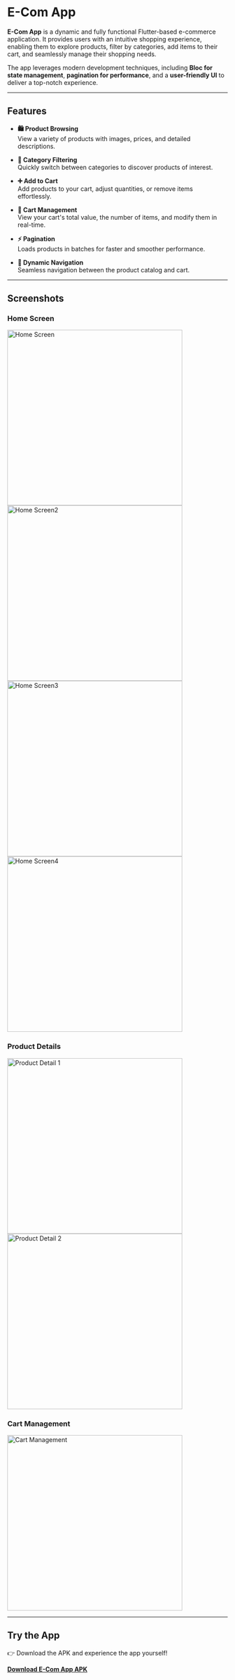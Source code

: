 # E-Com App

**E-Com App** is a dynamic and fully functional Flutter-based e-commerce application. It provides users with an intuitive shopping experience, enabling them to explore products, filter by categories, add items to their cart, and seamlessly manage their shopping needs.

The app leverages modern development techniques, including **Bloc for state management**, **pagination for performance**, and a **user-friendly UI** to deliver a top-notch experience.

---

## Features

- **🛍️ Product Browsing**  
  View a variety of products with images, prices, and detailed descriptions.

- **📂 Category Filtering**  
  Quickly switch between categories to discover products of interest.

- **➕ Add to Cart**  
  Add products to your cart, adjust quantities, or remove items effortlessly.

- **🛒 Cart Management**  
  View your cart's total value, the number of items, and modify them in real-time.

- **⚡ Pagination**  
  Loads products in batches for faster and smoother performance.

- **🔄 Dynamic Navigation**  
  Seamless navigation between the product catalog and cart.

---

## Screenshots

### Home Screen
<img src="https://github.com/user-attachments/assets/d13f7752-e6c1-4938-9a98-f811d5f9374c" alt="Home Screen" width="400"/>
<img src="https://github.com/user-attachments/assets/a518fa04-1b2e-44a8-a315-845cf0f1a279" alt="Home Screen2" width="400"/>
<img src="https://github.com/user-attachments/assets/d2951c80-23b5-4666-8870-fb55f3e83b0b" alt="Home Screen3" width="400"/>
<img src="https://github.com/user-attachments/assets/cbfcd1c4-6e16-4158-8877-c5ec000a6b10" alt="Home Screen4" width="400"/>

### Product Details
<img src="https://github.com/user-attachments/assets/7ffd55d1-e9c8-4d70-901c-97b60b7ae6cc" alt="Product Detail 1" width="400"/>
<img src="https://github.com/user-attachments/assets/20bb7a69-e08f-4885-9980-7b81244d540c" alt="Product Detail 2" width="400"/>

### Cart Management
<img src="https://github.com/user-attachments/assets/00990de9-cd8e-4a14-80e1-8fe2d735777e" alt="Cart Management" width="400"/>

---

## Try the App

👉 Download the APK and experience the app yourself!

[**Download E-Com App APK**](https://github.com/user-attachments/files/17954452/app-arm64-v8a-release.apk.zip)

